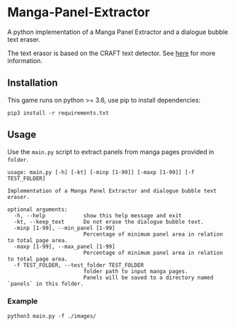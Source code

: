 # Manga-Panel-Extractor
A python implementation of a Manga Panel Extractor and a dialogue bubble text eraser.

The text erasor is based on the CRAFT text detector. See [here](https://github.com/clovaai/CRAFT-pytorch) for more information.

## Installation
This game runs on python >= 3.6, use pip to install dependencies:
```
pip3 install -r requirements.txt
```

## Usage
Use the `main.py` script to extract panels from manga pages provided in `folder`.
```
usage: main.py [-h] [-kt] [-minp [1-99]] [-maxp [1-99]] [-f TEST_FOLDER]

Implementation of a Manga Panel Extractor and dialogue bubble text eraser.

optional arguments:
  -h, --help            show this help message and exit
  -kt, --keep_text      Do not erase the dialogue bubble text.
  -minp [1-99], --min_panel [1-99]
                        Percentage of minimum panel area in relation to total page area.
  -maxp [1-99], --max_panel [1-99]
                        Percentage of minimum panel area in relation to total page area.
  -f TEST_FOLDER, --test_folder TEST_FOLDER
                        folder path to input manga pages.
                        Panels will be saved to a directory named `panels` in this folder.
```

### Example
```
python3 main.py -f ./images/
```